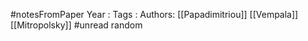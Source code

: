 #notesFromPaper
Year   :
Tags   :
Authors: [[Papadimitriou]] [[Vempala]] [[Mitropolsky]]
#unread random
